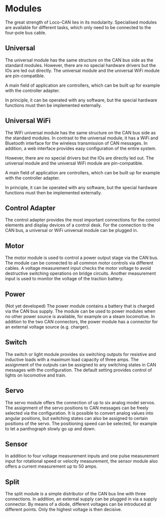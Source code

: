 # Modules

The great strength of Loco-CAN lies in its modularity. Specialised modules are available for different tasks, which only need to be connected to the four-pole bus cable.

## Universal
The universal module has the same structure on the CAN bus side as the standard modules. However, there are no special hardware drivers but the IOs are led out directly. The universal module and the universal WiFi module are pin-compatible.

A main field of application are controllers, which can be built up for example with the controller adapter.

In principle, it can be operated with any software, but the special hardware functions must then be implemented externally.


## Universal WiFi
The WiFi universal module has the same structure on the CAN bus side as the standard modules. In contrast to the universal module, it has a WiFi and Bluetooth interface for the wireless transmission of CAN messages. In addition, a web interface provides easy configuration of the entire system.

However, there are no special drivers but the IOs are directly led out. The universal module and the universal WiFi module are pin-compatible.

A main field of application are controllers, which can be built up for example with the controller adapter.

In principle, it can be operated with any software, but the special hardware functions must then be implemented externally.

## Control Adapter
The control adapter provides the most important connections for the control elements and display devices of a control desk. For the connection to the CAN bus, a universal or WiFi universal module can be plugged in.

## Motor
The motor module is used to control a power output stage via the CAN bus. The module can be connected to all common motor controls via different cables. A voltage measurement input checks the motor voltage to avoid destructive switching operations on bridge circuits. Another measurement input is used to monitor the voltage of the traction battery.

## Power
(Not yet developed)
The power module contains a battery that is charged via the CAN bus supply. The module can be used to power modules when no other power source is available, for example on a steam locomotive. In addition to the two CAN connectors, the power module has a connector for an external voltage source (e.g. charger).

## Switch
The switch or light module provides six switching outputs for resistive and inductive loads with a maximum load capacity of three amps. The assignment of the outputs can be assigned to any switching states in CAN messages with the configuration. The default setting provides control of lights on locomotive and train.

## Servo
The servo module offers the connection of up to six analog model servos. The assignment of the servo positions to CAN messages can be freely selected via the configuration. It is possible to convert analog values into angular positions, but switching states can also be assigned to certain positions of the servo. The positioning speed can be selected, for example to let a panthograph slowly go up and down.

## Sensor
In addition to four voltage measurement inputs and one pulse measurement input for rotational speed or velocity measurement, the sensor module also offers a current measurement up to 50 amps.

## Split
The split module is a simple distributor of the CAN bus line with three connections. In addition, an external supply can be plugged in via a supply connector. By means of a diode, different voltages can be introduced at different points. Only the highest voltage is then decisive.